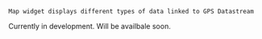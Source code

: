    Map widget displays different types of data linked to GPS Datastream

Currently in development. Will be availbale soon.
